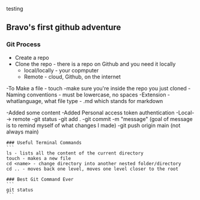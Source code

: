 testing

## Bravo's first github adventure


### Git Process
- Create a repo
- Clone the repo - there is a repo on Github and you need it locally
    - local/locally - your copmputer
    - Remote - cloud, Github, on the internet

-To Make a file - touch 
    -make sure you're inside the repo you just cloned
    -Naming conventions - must be lowercase, no spaces
    -Extension - whatlanguage, what file type
    - .md which stands for markdown

-Added some content
-Added Personal access token authentication
-Local--> remote
    -git status
    -git add .
    -git commit -m "message" (goal of message is to remind myself of what changes I made)
    -git push origin main (not always main)

    ### Useful Terminal Commands
    ```
    ls - lists all the content of the current directory
    touch - makes a new file
    cd <name> - change directory into another nested folder/directory
    cd .. - moves back one level, moves one level closer to the root

    ### Best Git Command Ever
    ```
    git status
    ```
